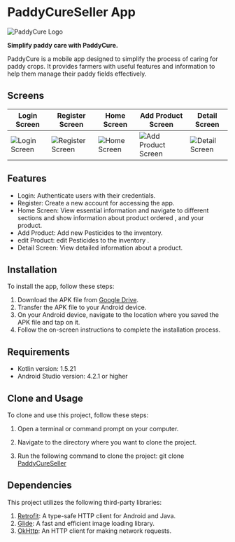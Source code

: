 # PaddyCureSeller App

![PaddyCure Logo](https://drive.google.com/uc?id=1JqG6Ox5Kw45GkjV9sZzg0VFcp_GYGbTo)

**Simplify paddy care with PaddyCure.**

PaddyCure is a mobile app designed to simplify the process of caring for paddy crops. It provides farmers with useful features and information to help them manage their paddy fields effectively.

## Screens 

| Login Screen | Register Screen | Home Screen | Add Product Screen | Detail Screen |
|---|---|---|---|---|
| ![Login Screen](https://drive.google.com/uc?id=1h_VF7L9hGdgPKOqDITxXzWrVFM1z34FQ) | ![Register Screen](https://drive.google.com/uc?id=1eKUI2b1qwTbj6ybhw1o-lVcSVQ8kNmbq) | ![Home Screen](https://drive.google.com/uc?id=1oDTqOjbt1fpGET5PoS1Q-tJFxpwKp_lU) | ![Add Product Screen](https://drive.google.com/uc?id=1DoOhkvt76QvBlUpmKaLyytjFWZtFF23x) | ![Detail Screen](https://drive.google.com/uc?id=1bPxHtbxdWZtSXLPZmqRPvz7PdgfGfu7_)

## Features

- Login: Authenticate users with their credentials.
- Register: Create a new account for accessing the app.
- Home Screen: View essential information and navigate to different sections and show information about product ordered , and your product.
- Add Product: Add new Pesticides to the inventory.
- edit Product: edit  Pesticides to the inventory .
- Detail Screen: View detailed information about a product.

## Installation

To install the app, follow these steps:

1. Download the APK file from [Google Drive](link-to-app-file).
2. Transfer the APK file to your Android device.
3. On your Android device, navigate to the location where you saved the APK file and tap on it.
4. Follow the on-screen instructions to complete the installation process.

## Requirements

- Kotlin version: 1.5.21
- Android Studio version: 4.2.1 or higher

## Clone and Usage

To clone and use this project, follow these steps:

1. Open a terminal or command prompt on your computer.

2. Navigate to the directory where you want to clone the project.

3. Run the following command to clone the project:
   git clone [PaddyCureSeller](https://github.com/Itsqy/paddycureseller)
   
   
## Dependencies

This project utilizes the following third-party libraries:

1. [Retrofit](https://square.github.io/retrofit/): A type-safe HTTP client for Android and Java.
2. [Glide](https://github.com/bumptech/glide): A fast and efficient image loading library.
3. [OkHttp](https://square.github.io/okhttp/): An HTTP client for making network requests.



